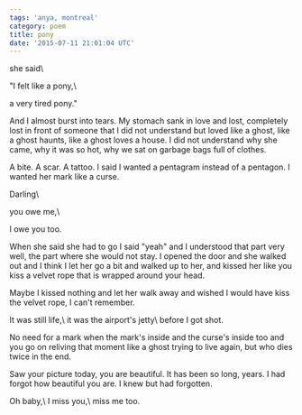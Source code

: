 ```yaml
---
tags: 'anya, montreal'
category: poem
title: pony
date: '2015-07-11 21:01:04 UTC'
---
```


she said​​\\

"I felt like a pony,\\

a very tired pony."


And I almost burst into tears. My stomach sank in love and lost, completely
lost in front of someone that I did not understand but loved like a ghost, like
a ghost haunts, like a ghost loves a house. I did not understand why she
came, why it was so hot, why we sat on garbage bags full of clothes.


A bite. A scar. A tattoo. I said I wanted a pentagram instead of a pentagon.
 I wanted her mark like a curse.


Darling\\

you owe me,\\

I owe you too.

When she said she had to go I said "yeah" and I understood that part very
well, the part where she would not stay. I opened the door and she walked
out and I think I let her go a bit and walked up to her, and kissed her
like you kiss a velvet rope that is wrapped around your head.

Maybe I kissed nothing and let her walk away and wished I would have kiss
the velvet rope, I can't remember.

It was still life,\\
it was the airport's jetty\\
before I got shot.

No need for a mark when the mark's inside and the curse's inside too and
you go on reliving that moment like a ghost trying to live again, but who
dies twice in the end.

Saw your picture today, you are beautiful. It has been so long, years. I
had forgot how beautiful you are. I knew but had forgotten.

Oh baby,\\
I miss you,\\
miss me too.